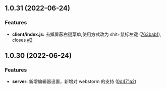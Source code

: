 ## 1.0.31 (2022-06-24)

### Features

- **client/index.js:** 去掉屏蔽右键菜单,使用方式改为 shit+鼠标左键 ([763bab1](https://github.com/chana1024/linzhinan-vue-code-link/commit/763bab1bee93a3102a2ed1729ca8b4565501c887)), closes [#2](https://github.com/chana1024/linzhinan-vue-code-link/issues/2)

## 1.0.30 (2022-06-24)

### Features

- **server:** 新增编辑器设置，新增对 webstorm 的支持 ([0d471a2](https://github.com/chana1024/linzhinan-vue-code-link/commit/0d471a2b7ec8ee1ba95c060beeaa66a150f560e1))
